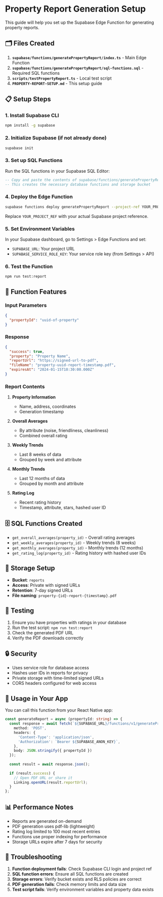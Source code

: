 # Property Report Generation Setup

This guide will help you set up the Supabase Edge Function for generating property reports.

## 🗂️ Files Created

1. **`supabase/functions/generatePropertyReport/index.ts`** - Main Edge Function
2. **`supabase/functions/generatePropertyReport/sql-functions.sql`** - Required SQL functions
3. **`scripts/testPropertyReport.ts`** - Local test script
4. **`PROPERTY-REPORT-SETUP.md`** - This setup guide

## 📋 Setup Steps

### 1. Install Supabase CLI

```bash
npm install -g supabase
```

### 2. Initialize Supabase (if not already done)

```bash
supabase init
```

### 3. Set up SQL Functions

Run the SQL functions in your Supabase SQL Editor:

```sql
-- Copy and paste the contents of supabase/functions/generatePropertyReport/sql-functions.sql
-- This creates the necessary database functions and storage bucket
```

### 4. Deploy the Edge Function

```bash
supabase functions deploy generatePropertyReport --project-ref YOUR_PROJECT_REF
```

Replace `YOUR_PROJECT_REF` with your actual Supabase project reference.

### 5. Set Environment Variables

In your Supabase dashboard, go to Settings > Edge Functions and set:

- `SUPABASE_URL`: Your project URL
- `SUPABASE_SERVICE_ROLE_KEY`: Your service role key (from Settings > API)

### 6. Test the Function

```bash
npm run test:report
```

## 🔧 Function Features

### Input Parameters
```json
{
  "propertyId": "uuid-of-property"
}
```

### Response
```json
{
  "success": true,
  "property": "Property Name",
  "reportUrl": "https://signed-url-to-pdf",
  "fileName": "property-uuid-report-timestamp.pdf",
  "expiresAt": "2024-01-15T10:30:00.000Z"
}
```

### Report Contents

1. **Property Information**
   - Name, address, coordinates
   - Generation timestamp

2. **Overall Averages**
   - By attribute (noise, friendliness, cleanliness)
   - Combined overall rating

3. **Weekly Trends**
   - Last 8 weeks of data
   - Grouped by week and attribute

4. **Monthly Trends**
   - Last 12 months of data
   - Grouped by month and attribute

5. **Rating Log**
   - Recent rating history
   - Timestamp, attribute, stars, hashed user ID

## 🗄️ SQL Functions Created

- `get_overall_averages(property_id)` - Overall rating averages
- `get_weekly_averages(property_id)` - Weekly trends (8 weeks)
- `get_monthly_averages(property_id)` - Monthly trends (12 months)
- `get_rating_log(property_id)` - Rating history with hashed user IDs

## 📁 Storage Setup

- **Bucket**: `reports`
- **Access**: Private with signed URLs
- **Retention**: 7-day signed URLs
- **File naming**: `property-{id}-report-{timestamp}.pdf`

## 🧪 Testing

1. Ensure you have properties with ratings in your database
2. Run the test script: `npm run test:report`
3. Check the generated PDF URL
4. Verify the PDF downloads correctly

## 🔒 Security

- Uses service role for database access
- Hashes user IDs in reports for privacy
- Private storage with time-limited signed URLs
- CORS headers configured for web access

## 🚀 Usage in Your App

You can call this function from your React Native app:

```typescript
const generateReport = async (propertyId: string) => {
  const response = await fetch(`${SUPABASE_URL}/functions/v1/generatePropertyReport`, {
    method: 'POST',
    headers: {
      'Content-Type': 'application/json',
      'Authorization': `Bearer ${SUPABASE_ANON_KEY}`,
    },
    body: JSON.stringify({ propertyId })
  });
  
  const result = await response.json();
  
  if (result.success) {
    // Open PDF URL or share it
    Linking.openURL(result.reportUrl);
  }
};
```

## 📊 Performance Notes

- Reports are generated on-demand
- PDF generation uses pdf-lib (lightweight)
- Rating log limited to 100 most recent entries
- Functions use proper indexing for performance
- Storage URLs expire after 7 days for security

## 🐛 Troubleshooting

1. **Function deployment fails**: Check Supabase CLI login and project ref
2. **SQL function errors**: Ensure all SQL functions are created
3. **Storage errors**: Verify bucket exists and RLS policies are correct
4. **PDF generation fails**: Check memory limits and data size
5. **Test script fails**: Verify environment variables and property data exists

